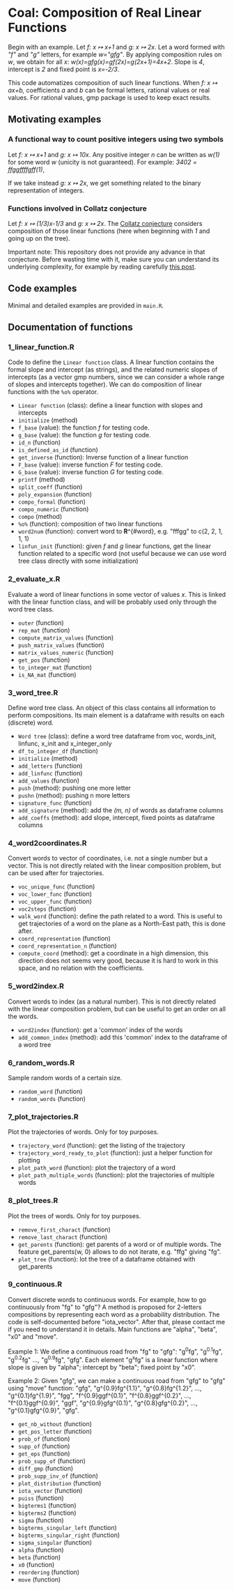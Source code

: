 # Coal: Composition of Real Linear Functions

Begin with an example. Let *f: x ↦ x+1* and *g: x ↦ 2x*.
Let a word formed with *"f"* and *"g"* letters, for example *w="gfg"*.
By applying composition rules on *w*, we obtain for all *x*: 
*w(x)=gfg(x)=gf(2x)=g(2x+1)=4x+2*.
Slope is *4*, intercept is *2* and fixed point is *x=-2/3*.

This code automatizes composition of such linear functions.
When *f: x ↦ ax+b,* coefficients *a* and *b* can be formal letters, rational values or real values.
For rational values, gmp package is used to keep exact results.

## Motivating examples

### A functional way to count positive integers using two symbols
Let *f: x ↦ x+1* and *g: x ↦ 10x*.
Any positive integer *n* can be written as *w(1)* for some word *w* (unicity is not guaranteed).
For example: *3402 = ffggffffgff(1)*,

If we take instead *g: x ↦ 2x*,
we get something related to the binary representation of integers.

### Functions involved in Collatz conjecture
Let *f: x ↦ (1/3)x-1/3* and *g: x ↦ 2x*.
The [Collatz conjecture](https://en.wikipedia.org/wiki/Collatz_conjecture) considers composition of those linear functions 
(here when beginning with *1* and going up on the tree).

Important note: This repository does not provide any advance in that conjecture.
Before wasting time with it, make sure you can understand its underlying complexity, for example by reading carefully [this post](https://terrytao.wordpress.com/2011/08/25/the-collatz-conjecture-littlewood-offord-theory-and-powers-of-2-and-3). 

## Code examples
Minimal and detailed examples are provided in `main.R`.

## Documentation of functions

### 1_linear_function.R
Code to define the `Linear function` class. A linear function contains the formal slope and intercept (as strings), and the related numeric slopes of intercepts (as a vector gmp numbers, since we can consider a whole range of slopes and intercepts together). We can do composition of linear functions with the `%o%` operator.

- `Linear function` (class): define a linear function with slopes and intercepts
- `initialize` (method)
- `f_base` (value): the function *f* for testing code.
- `g_base` (value): the function *g* for testing code.
- `id_n` (function)
- `is_defined_as_id` (function)
- `get_inverse` (function): Inverse function of a linear function
- `F_base` (value): inverse function *F* for testing code.
- `G_base` (value): inverse function *G* for testing code.
- `printf` (method)
- `split_coeff` (function)
- `poly_expansion` (function)
- `compo_formal` (function)
- `compo_numeric` (function)
- `compo` (method)
- `%o%` (function): composition of two linear functions
- `word2num` (function): convert word to **R**^{#word}, e.g. "fffgg" to c(2, 2, 1, 1, 1)
- `linfun_init` (function): given *f* and *g* linear functions, get the linear function related to a specific word (not useful because we can use word tree class directly with some initialization)

### 2_evaluate_x.R
Evaluate a word of linear functions in some vector of values *x*. This is linked with the linear function class, and will be probably used only through the word tree class.

- `outer` (function)
- `rep_mat` (function)
- `compute_matrix_values` (function)
- `push_matrix_values` (function)
- `matrix_values_numeric` (function)
- `get_pos` (function)
- `to_integer_mat` (function)
- `is_NA_mat` (function)

### 3_word_tree.R
Define word tree class. An object of this class contains all information to perform compositions. Its main element is a dataframe with results on each (discrete) word.

- `Word tree` (class): define a word tree dataframe from voc, words_init, linfunc, x_init and x_integer_only
- `df_to_integer_df` (function)
- `initialize` (method)
- `add_letters` (function)
- `add_linfunc` (function)
- `add_values` (function)
- `push` (method): pushing one more letter
- `pushn` (method): pushing n more letters
- `signature_func` (function)
- `add_signature` (method): add the *(m, n)* of words as dataframe columns
- `add_coeffs` (method): add slope, intercept, fixed points as dataframe columns

### 4_word2coordinates.R
Convert words to vector of coordinates, i.e. not a single number but a vector. This is not directly related with the linear composition problem, but can be used after for trajectories.

- `voc_unique_func` (function)
- `voc_lower_func` (function)
- `voc_upper_func` (function)
- `voc2steps` (function)
- `walk_word` (function): define the path related to a word. This is useful to get trajectories of a word on the plane as a North-East path, this is done after.
- `coord_representation` (function)
- `coord_representation_n` (function)
- `compute_coord` (method): get a coordinate in a high dimension, this direction does not seems very good, because it is hard to work in this space, and no relation with the coefficients.

### 5_word2index.R
Convert words to index (as a natural number). This is not directly related with the linear composition problem, but can be useful to get an order on all the words.

- `word2index` (function): get a 'common' index of the words
- `add_common_index` (method): add this 'common' index to the dataframe of a word tree

### 6_random_words.R
Sample random words of a certain size.

- `random_word` (function)
- `random_words` (function)

### 7_plot_trajectories.R
Plot the trajectories of words. Only for toy purposes.

- `trajectory_word` (function): get the listing of the trajectory
- `trajectory_word_ready_to_plot` (function): just a helper function for plotting
- `plot_path_word` (function): plot the trajectory of a word
- `plot_path_multiple_words` (function): plot the trajectories of multiple words

### 8_plot_trees.R
Plot the trees of words. Only for toy purposes.

- `remove_first_charact` (function)
- `remove_last_charact` (function)
- `get_parents` (function): get parents of a word or of multiple words. The feature get_parents(w, 0) allows to do not iterate, e.g. "ffg" giving "fg".
- `plot_tree` (function): lot the tree of a dataframe obtained with get_parents

### 9_continuous.R
Convert discrete words to continuous words. For example, how to go continuously from "fg" to "gfg"? A method is proposed for 2-letters compositions by representing each word as a probability distribution. The code is self-documented before "iota_vector". After that, please contact me if you need to understand it in details. Main functions are "alpha", "beta", "x0" and "move".

Example 1: We define a continuous road from "fg" to "gfg": "g<sup>0</sup>fg", "g<sup>0.1</sup>fg", "g<sup>0.2</sup>fg" ..., "g<sup>0.9</sup>fg", "gfg". Each element "g<sup>x</sup>fg" is a linear function where slope is given by "alpha"; intercept by "beta"; fixed point by "x0". 

Example 2: Given "gfg", we can make a continuous road from "gfg" to "gfg" using "move" function: "gfg", "g^{0.9}fg^{1.1}", "g^{0.8}fg^{1.2}", ..., "g^{0.1}fg^{1.9}", "fgg", "f^{0.9}ggf^{0.1}", "f^{0.8}ggf^{0.2}", ..., "f^{0.1}ggf^{0.9}", "ggf", "g^{0.9}gfg^{0.1}", "g^{0.8}gfg^{0.2}", ..., "g^{0.1}gfg^{0.9}", "gfg".

- `get_nb_without` (function)
- `get_pos_letter` (function)
- `prob_of` (function)
- `supp_of` (function)
- `get_eps` (function)
- `prob_supp_of` (function)
- `diff_gmp` (function)
- `prob_supp_inv_of` (function)
- `plot_distribution` (function)
- `iota_vector` (function)
- `puiss` (function)
- `bigterms1` (function)
- `bigterms2` (function)
- `sigma` (function)
- `bigterms_singular_left` (function)
- `bigterms_singular_right` (function)
- `sigma_singular` (function)
- `alpha` (function)
- `beta` (function)
- `x0` (function)
- `reordering` (function)
- `move` (function)
